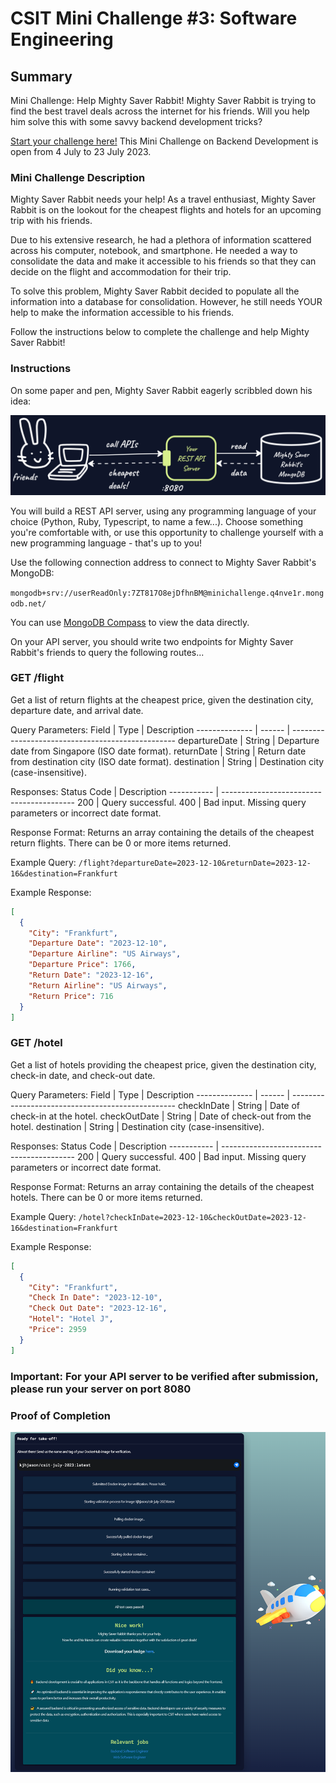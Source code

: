 # CSIT Mini Challenge #3: Software Engineering

## Summary

Mini Challenge: Help Mighty Saver Rabbit!
Mighty Saver Rabbit is trying to find the best travel deals across the internet for his friends. Will you help him solve this with some savvy backend development tricks?

[Start your challenge here!](https://go.gov.sg/se-minichallenge)
This Mini Challenge on Backend Development is open from 4 July to 23 July 2023.

### Mini Challenge Description

Mighty Saver Rabbit needs your help!
As a travel enthusiast, Mighty Saver Rabbit is on the lookout for the cheapest flights and hotels for an upcoming trip with his friends.

Due to his extensive research, he had a plethora of information scattered across his computer, notebook, and smartphone. He needed a way to consolidate the data and make it accessible to his friends so that they can decide on the flight and accommodation for their trip.

To solve this problem, Mighty Saver Rabbit decided to populate all the information into a database for consolidation. However, he still needs YOUR help to make the information accessible to his friends.

Follow the instructions below to complete the challenge and help Mighty Saver Rabbit!

### Instructions

On some paper and pen, Mighty Saver Rabbit eagerly scribbled down his idea:

![API Diagram](/res/Diagram.png)

You will build a REST API server, using any programming language of your choice (Python, Ruby, Typescript, to name a few...). Choose something you're comfortable with, or use this opportunity to challenge yourself with a new programming language - that's up to you!

Use the following connection address to connect to Mighty Saver Rabbit's MongoDB:

`mongodb+srv://userReadOnly:7ZT817O8ejDfhnBM@minichallenge.q4nve1r.mongodb.net/`

You can use [MongoDB Compass](https://www.mongodb.com/products/compass) to view the data directly.

On your API server, you should write two endpoints for Mighty Saver Rabbit's friends to query the following routes...

### GET /flight

Get a list of return flights at the cheapest price, given the destination city, departure date, and arrival date.

Query Parameters:
Field          | Type   | Description
-------------- | ------ | -------------------------------------------------
departureDate  | String | Departure date from Singapore (ISO date format).
returnDate     | String | Return date from destination city (ISO date format).
destination    | String | Destination city (case-insensitive).

Responses:
Status Code | Description
----------- | -----------------------------------------
200         | Query successful.
400         | Bad input. Missing query parameters or incorrect date format.

Response Format:
Returns an array containing the details of the cheapest return flights. There can be 0 or more items returned.

Example Query:
`/flight?departureDate=2023-12-10&returnDate=2023-12-16&destination=Frankfurt`

Example Response:

```json
[
  {
    "City": "Frankfurt",
    "Departure Date": "2023-12-10",
    "Departure Airline": "US Airways",
    "Departure Price": 1766,
    "Return Date": "2023-12-16",
    "Return Airline": "US Airways",
    "Return Price": 716
  }
]
```

### GET /hotel

Get a list of hotels providing the cheapest price, given the destination city, check-in date, and check-out date.

Query Parameters:
Field          | Type   | Description
-------------- | ------ | -------------------------------------------------
checkInDate    | String | Date of check-in at the hotel.
checkOutDate   | String | Date of check-out from the hotel.
destination    | String | Destination city (case-insensitive).

Responses:
Status Code | Description
----------- | -----------------------------------------
200         | Query successful.
400         | Bad input. Missing query parameters or incorrect date format.

Response Format:
Returns an array containing the details of the cheapest hotels. There can be 0 or more items returned.

Example Query:
`/hotel?checkInDate=2023-12-10&checkOutDate=2023-12-16&destination=Frankfurt`

Example Response:

```json
[
  {
    "City": "Frankfurt",
    "Check In Date": "2023-12-10",
    "Check Out Date": "2023-12-16",
    "Hotel": "Hotel J",
    "Price": 2959
  }
]
```

### Important: For your API server to be verified after submission, please run your server on port 8080

### Proof of Completion

![Proof of Completion](/res/proof.png)

